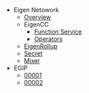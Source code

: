 - Eigen Netowork
  - [Overview](/main/README.md)
  - EigenCC
    - [Function Service](/main/cc/README.md ':include')
    - [Operators](operators.md)
  - [EigenRollup](/main/l2/README.md)
  - [Secret](https://raw.githubusercontent.com/ieigen/secret/main/README.md)
  - [Mixer](/main/l2/box/mixer/README.md)
- EGIP
  - [00001](egip/00001.md)
  - [00002](egip/00002.md)
